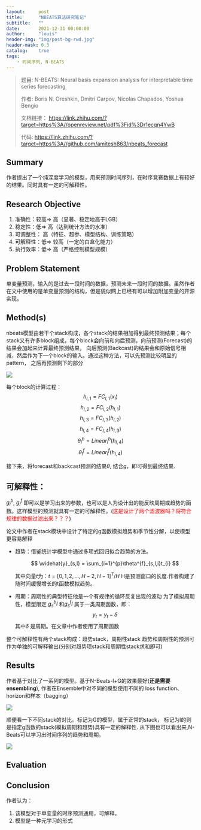 ```yaml
---
layout:     post
title:      "NBEATS算法研究笔记"
subtitle:   ""
date:       2021-12-31 00:00:00
author:     "louis"
header-img: "img/post-bg-rwd.jpg"
header-mask: 0.3
catalog:    true
tags:
    - 时间序列, N-BEATS
---
```


> 题目:
>     N-BEATS: Neural basis expansion analysis for interpretable time series forecasting
>
> 作者:
>    Boris N. Oreshkin, Dmitri Carpov, Nicolas Chapados, Yoshua Bengio
>
> 文档链接：
>    https://link.zhihu.com/?target=https%3A//openreview.net/pdf%3Fid%3Dr1ecqn4YwB
>
>代码:
>    https://link.zhihu.com/?target=https%3A//github.com/amitesh863/nbeats_forecast


## Summary

作者提出了一个纯深度学习的模型，用来预测时间序列，在时序竞赛数据上有较好的结果。同时具有一定的可解释性。

## Research Objective
1. 准确性：较高=> 高（显著、稳定地高于LGB）
2. 稳定性：低=> 高（达到统计方法的水准）
3. 可调整性： 高（特征、超参、模型结构、训练策略）
4. 可解释性：低=> 较高（一定的白盒化能力）
5. 执行效率：低=> 高（严格控制模型规模）

## Problem Statement
单变量预测，输入的是过去一段时间的数据，预测未来一段时间的数据。虽然作者在文中使用的是单变量预测的结构，但是貌似网上已经有可以增加附加变量的开源实现。


## Method(s)

nbeats模型由若干个stack构成，各个stack的结果相加得到最终预测结果；每个stack又有许多block组成，每个block会向前和向后预测，向前预测(Forecast)的结果会加起来计算最终预测结果， 向后预测(Backcast)的结果会和原始信号相减，然后作为下一个block的输入。通过这种方法，可以先预测比较明显的pattern， 之后再预测剩下的部分

![](https://raw.githubusercontent.com/louis-xuy/louis-xy.github.io/master/img/in-post/n-beats/网络结构图.png)

每个block的计算过程：
$$
h_{l,1}=FC_{l,1}(x_l)
$$
$$
h_{l,2}=FC_{l,2}(h_{l,1})
$$
$$
h_{l,3}=FC_{l,3}(h_{l,2})
$$
$$
h_{l,4}=FC_{l,4}(h_{l,3})$$
$$\theta^b_l=Linear^b_l(h_{l,4})
$$
$$
\theta^f_l=Linear^f_l(h_{l,4})
$$

接下来，将forecast和backcast预测的结果$\theta$, 结合$g$，即可得到最终结果.


## 可解释性：
$g^b_l$, $g^f_l$ 即可以是学习出来的参数，也可以是人为设计出的能反映周期或趋势的函数。这样模型的预测就具有一定的可解释性。(<font color=red>这是设计了两个滤波器吗？将符合规律的数据过滤出来？？？</font>)

论文中作者在stack模块中设计了特定的g函数模拟趋势和季节性分解，以使模型更容易解释

* 趋势：借鉴统计学模型中通过多项式回归拟合趋势的方法。

    $$
    \widehat{y}_{s,l} = \sum_{i=1}^{p}\theta^{f}_{s,l,i}t_{i}
    $$

    其中向量$t$为：$t=[0,1,2,...,H-2,H-1]^T / H$
    H是预测窗口的长度.作者构建了随时间缓慢增长的t函数模拟趋势。


* 周期：周期性的典型特征他是一个有规律的循环反复出现的波动
    为了模拟周期性，模型限定 $g^b_{s}l$ 和$g^f_{s}l$ 属于一类周期函数，即：
    $$
    y_t = y_t - \delta
    $$
    其中$\delta$ 是周期。在文章中作者使用了周期函数


整个可解释性有两个stack构成：趋势stack，周期性stack
趋势和周期性的预测可作为单独的可解释输出(分别对趋势项stack和周期性stack求和即可)


## Results

作者基于对比了一系列的模型。基于N-Beats-l+G的效果最好(**还是需要ensembling**), 作者在Ensemble中对不同的模型使用不同的 loss function、horizon和样本（bagging）

![](https://raw.githubusercontent.com/louis-xuy/louis-xy.github.io/master/img/in-post/n-beats/metrics.png)

顺便看一下不同stack的对比。标记为G的模型，属于正常的stack， 标记为l的则是指定g函数的stack(模拟周期和趋势)具有一定的解释性. 从下图也可以看出来,N-Beats可以学习出时间序列的趋势和周期。

![](https://raw.githubusercontent.com/louis-xuy/louis-xy.github.io/master/img/in-post/n-beats/stack.png)


## Evaluation


## Conclusion

作者认为：
1. 该模型对于单变量的时序预测通用，可解释。
2. 模型是一种元学习的形式
